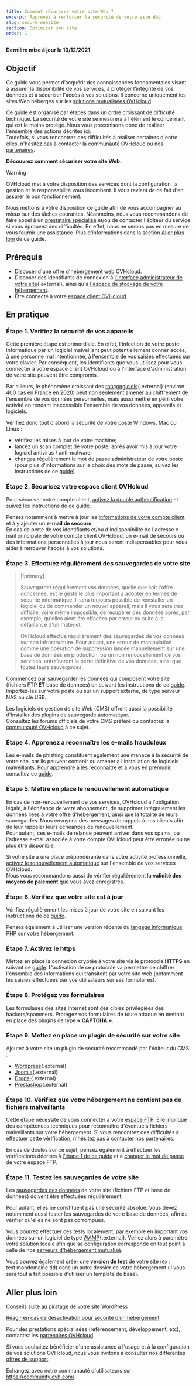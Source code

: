 ```yaml
---
title: Comment sécuriser votre site Web ?
excerpt: Apprenez à renforcer la sécurité de votre site Web
slug: secure-website
section: Optimiser son site
order: 1
---
```


**Dernière mise à jour le 10/12/2021**

## Objectif

Ce guide vous permet d’acquérir des connaissances fondamentales visant à assurer la disponibilité de vos services, à protéger l'intégrité de vos données et à sécuriser l'accès à vos solutions. Il concerne uniquement les sites Web hébergés sur les [solutions mutualisées OVHcloud](https://www.ovhcloud.com/fr/web-hosting/).

Ce guide est organisé par étapes dans un ordre croissant de difficulté technique. La sécurité de votre site se mesurera à l'élément le concernant qui est le moins protégé. Nous vous préconisons donc de réaliser l'ensemble des actions décrites ici.<br/>
Toutefois, si vous rencontrez des difficultés à réaliser certaines d'entre elles, n'hésitez pas à contacter la [communauté OVHcloud](https://community.ovh.com/) ou nos [partenaires](https://partner.ovhcloud.com/fr/).

**Découvrez comment sécuriser votre site Web.**

> [!warning]
>
> OVHcloud met à votre disposition des services dont la configuration, la gestion et la responsabilité vous incombent. Il vous revient de ce fait d'en assurer le bon fonctionnement.
>
> Nous mettons à votre disposition ce guide afin de vous accompagner au mieux sur des tâches courantes. Néanmoins, nous vous recommandons de faire appel à un [prestataire spécialisé](https://partner.ovhcloud.com/fr/) et/ou de contacter l'éditeur du service si vous éprouvez des difficultés. En effet, nous ne serons pas en mesure de vous fournir une assistance. Plus d'informations dans la section [Aller plus loin](#aller-plus-loin) de ce guide.
>

## Prérequis

- Disposer d'une [offre d'hébergement web](https://www.ovh.com/fr/hebergement-web/) OVHcloud.
- Disposer des identifiants de connexion à [l'interface administrateur de votre site](https://codex.wordpress.org/fr:Premiers_pas_avec_WordPress){.external}, ainsi qu'à [l'espace de stockage de votre hébergement](../connexion-espace-stockage-ftp-hebergement-web/#etape-1-recuperer-les-informations-necessaires-pour-se-connecter).
- Être connecté à votre [espace client OVHcloud](https://www.ovh.com/auth/?action=gotomanager&from=https://www.ovh.com/fr/&ovhSubsidiary=fr).

## En pratique

### Étape 1. Vérifiez la sécurité de vos appareils <a name="local"></a>

Cette première étape est primordiale. En effet, l'infection de votre poste informatique par un logiciel malveillant peut potentiellement donner accès, à une personne mal intentionnée, à l'ensemble de vos saisies effectuées sur votre clavier. Par conséquent, les identifiants que vous utilisez pour vous connecter à votre espace client OVHcloud ou à l'interface d'administration de votre site peuvent être compromis.

Par ailleurs, le phénomène croissant des [rançongiciels](https://www.cybermalveillance.gouv.fr/tous-nos-contenus/fiches-reflexes/rancongiciels-ransomwares){.external} (environ 400 cas en France en 2020) peut non seulement amener au chiffrement de l'ensemble de vos données personnelles, mais aussi mettre en péril votre activité en rendant inaccessible l'ensemble de vos données, appareils et logiciels. 

Vérifiez donc tout d'abord la sécurité de votre poste Windows, Mac ou Linux :

- vérifiez les mises à jour de votre machine;
- lancez un scan complet de votre poste, après avoir mis à jour votre logiciel antivirus / anti-malware;
- changez régulièrement le mot de passe administrateur de votre poste (pour plus d'informations sur le choix des mots de passe, suivez les instructions de ce [guide](../../customer/tout-savoir-sur-identifiant-client/#creer-un-mot-de-passe-solide-et-unique)).

### Étape 2. Sécurisez votre espace client OVHcloud

Pour sécuriser votre compte client, [activez la double authentification](../../customer/securiser-son-compte-avec-une-2FA/) et suivez les instructions de ce [guide](../../customer/tout-savoir-sur-identifiant-client/).

Pensez notamment à mettre à jour les [informations de votre compte client](../../customer/tout-savoir-sur-identifiant-client/#modifier-mes-informations-personnelles) et à y ajouter un **e-mail de secours**.<br>
En cas de perte de vos identifiants et/ou d'indisponibilité de l'adresse e-mail principale de votre compte client OVHcloud, un e-mail de secours ou des informations personnelles à jour nous seront indispensables pour vous aider à retrouver l'accès à vos solutions.

### Étape 3. Effectuez régulièrement des sauvegardes de votre site <a name="backup"></a>

> [!primary]
>
> Sauvegarder régulièrement vos données, quelle que soit l'offre concernée, est le geste le plus important à adopter en termes de sécurité informatique. Il sera toujours possible de réinstaller un logiciel ou de commander un nouvel appareil, mais il vous sera très difficile, voire même impossible, de récupérer des données après, par exemple, qu'elles aient été effacées par erreur ou suite à la défaillance d'un matériel.
>
> OVHcloud effectue régulièrement des sauvegardes de vos données sur son infrastructure. Pour autant, une erreur de manipulation comme une opération de suppression lancée manuellement sur une base de données en production, ou un non renouvellement de vos services, entraîneront la perte définitive de vos données, ainsi que toutes leurs sauvegardes.
>

Commencez par sauvegarder les données qui composent votre site (fichiers FTP **ET** base de données) en suivant les instructions de ce [guide](../exporter-son-site-web/). Importez-les sur votre poste ou sur un support externe, de type serveur NAS ou clé USB.

Les logiciels de gestion de site Web (CMS) offrent aussi la possibilité d'installer des plugins de sauvegarde automatique.<br>
Consultez les forums officiels de votre CMS préféré ou contactez la [communauté OVHcloud](https://community.ovh.com/) à ce sujet.

### Étape 4. Apprenez à reconnaître les e-mails frauduleux

Les e-mails de phishing constituent également une menace à la sécurité de votre site, car ils peuvent contenir ou amener à l'installation de logiciels malveillants. Pour apprendre à les reconnaître et à vous en prémunir, consultez ce [guide](../../customer/arnaques-fraude-phishing/).

### Étape 5. Mettre en place le renouvellement automatique

En cas de non-renouvellement de vos services, OVHcloud a l'obligation légale, à l'échéance de votre abonnement, de supprimer intégralement les données liées à votre offre d'hébergement, ainsi que la totalité de leurs sauvegardes. Nous envoyons des messages de rappels à nos clients afin de leur rappeler leurs échéances de renouvellement.<br>
Pour autant, ces e-mails de relance peuvent arriver dans vos spams, ou l'adresse e-mail associée à votre compte OVHcloud peut être erronée ou ne plus être disponible.

Si votre site a une place prépondérante dans votre activité professionnelle, [activez le renouvellement automatique](../../billing/renouvellement-automatique-ovh/#acceder-au-parametrage-de-vos-services) sur l'ensemble de vos services OVHcloud.<br>
Nous vous recommandons aussi de vérifier régulièrement la **validité des moyens de paiement** que vous avez enregistrés.

### Étape 6. Vérifiez que votre site est à jour

Vérifiez régulièrement les mises à jour de votre site en suivant les instructions de ce [guide](../site-ferme-pour-hack/#22-mettre-a-jour-votre-site-internet).

Pensez également à utiliser une version récente du [langage informatique PHP](../configurer-le-php-sur-son-hebergement-web-mutu-2014/) sur votre hébergement.

### Étape 7. Activez le https

Mettez en place la connexion cryptée à votre site via le protocole **HTTPS** en suivant ce [guide](../passer-site-internet-https-ssl/). L'activation de ce protocole va permettre de chiffrer l'ensemble des informations qui transitent par votre site web (notamment les saisies effectuées par vos utilisateurs sur ses formulaires).

### Étape 8. Protégez vos formulaires

Les formulaires des sites Internet sont des cibles privilégiées des hackers/spammers. Protégez vos formulaires de toute attaque en mettant en place des plugins de type **« CAPTCHA »**.

### Étape 9. Mettez en place un plugin de sécurité sur votre site

Ajoutez à votre site un plugin de sécurité recommandé par l'éditeur du CMS :

- [Wordpress](https://fr.wordpress.org/){.external}
- [Joomla](https://www.joomla.fr/){.external}
- [Drupal](https://www.drupal.fr/){.external}
- [Prestashop](https://www.prestashop.com/fr){.external}

### Étape 10. Vérifiez que votre hébergement ne contient pas de fichiers malveillants

Cette étape nécessite de vous connecter à votre [espace FTP](../connexion-espace-stockage-ftp-hebergement-web/). Elle implique des compétences techniques pour reconnaître d'éventuels fichiers malveillants sur votre hébergement. Si vous rencontrez des difficultés à effectuer cette vérification, n'hésitez pas à contacter nos [partenaires](https://partner.ovhcloud.com/fr/).

En cas de doutes sur ce sujet, pensez également à effectuer les vérifications décrites à [l'étape 1 de ce guide](#local) et à [changer le mot de passe](../modifier-mot-de-passe-utilisateur-ftp/) de votre espace FTP.

### Étape 11. Testez les sauvegardes de votre site

Les [sauvegardes des données](#backup) de votre site (fichiers FTP et base de données) doivent être effectuées régulièrement.

Pour autant, elles ne constituent pas une sécurité absolue. Vous devez notamment aussi tester les sauvegardes de votre base de données, afin de vérifier qu'elles ne sont pas corrompues.

Vous pourrez effectuer ces tests localement, par exemple en important vos données sur un logiciel de type [WAMP](https://www.wampserver.com/){.external}. Veillez alors à paramétrer votre solution locale afin que sa configuration corresponde en tout point à celle de nos [serveurs d'hébergement mutualisé](https://webhosting-infos.hosting.ovh.net/).

Vous pouvez également créer une **version de test** de votre site (ex : test.mondomaine.tld) dans un autre dossier de votre hébergement (il vous sera tout à fait possible d'utiliser un template de base).

## Aller plus loin <a name="aller-plus-loin"></a>

[Conseils suite au piratage de votre site WordPress](../piratage-de-votre-site-wordpress-conseils-et-cas-dusages/)

[Réagir en cas de désactivation pour sécurité d’un hébergement](../site-ferme-pour-hack/)

Pour des prestations spécialisées (référencement, développement, etc), contactez les [partenaires OVHcloud](https://partner.ovhcloud.com/fr/).

Si vous souhaitez bénéficier d'une assistance à l'usage et à la configuration de vos solutions OVHcloud, nous vous invitons à consulter nos différentes [offres de support](https://www.ovhcloud.com/fr/support-levels/).

Échangez avec notre communauté d'utilisateurs sur <https://community.ovh.com/>.
